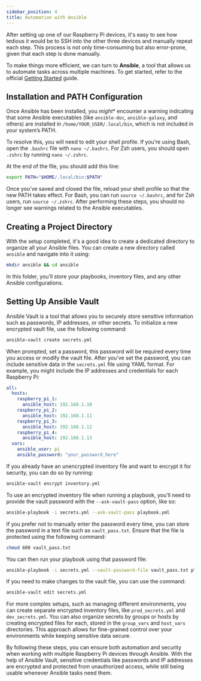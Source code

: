 ```yaml
---
sidebar_position: 4
title: Automation with Ansible
---
```


After setting up one of our Raspberry Pi devices, it's easy to see how tedious it would be to SSH into the other three devices and manually repeat each step. This process is not only time-consuming but also error-prone, given that each step is done manually.

To make things more efficient, we can turn to **Ansible**, a tool that allows us to automate tasks across multiple machines. To get started, refer to the official [Getting Started](https://docs.ansible.com/ansible/latest/getting_started/index.html) guide.

## Installation and PATH Configuration

Once Ansible has been installed, you *might** encounter a warning indicating that some Ansible executables (like `ansible-doc`, `ansible-galaxy`, and others) are installed in `/home/YOUR_USER/.local/bin`, which is not included in your system’s PATH.

To resolve this, you will need to edit your shell profile. If you’re using Bash, open the `.bashrc` file with `nano ~/.bashrc`. For Zsh users, you should open `.zshrc` by running `nano ~/.zshrc`. 

At the end of the file, you should add this line:

```bash
export PATH="$HOME/.local/bin:$PATH"
```

Once you’ve saved and closed the file, reload your shell profile so that the new PATH takes effect. For Bash, you can run `source ~/.bashrc`, and for Zsh users, run `source ~/.zshrc`. After performing these steps, you should no longer see warnings related to the Ansible executables.

## Creating a Project Directory

With the setup completed, it's a good idea to create a dedicated directory to organize all your Ansible files. You can create a new directory called `ansible` and navigate into it using:

```bash
mkdir ansible && cd ansible
```

In this folder, you’ll store your playbooks, inventory files, and any other Ansible configurations.

## Setting Up Ansible Vault

Ansible Vault is a tool that allows you to securely store sensitive information such as passwords, IP addresses, or other secrets. To initialize a new encrypted vault file, use the following command:

```bash
ansible-vault create secrets.yml
```

When prompted, set a password, this password will be required every time you access or modify the vault file. After you’ve set the password, you can include sensitive data in the `secrets.yml` file using YAML format. For example, you might include the IP addresses and credentials for each Raspberry Pi:

```yaml
all:
  hosts:
    raspberry_pi_1:
      ansible_host: 192.168.1.10
    raspberry_pi_2:
      ansible_host: 192.168.1.11
    raspberry_pi_3:
      ansible_host: 192.168.1.12
    raspberry_pi_4:
      ansible_host: 192.168.1.13
  vars:
    ansible_user: pi
    ansible_password: "your_password_here"
```

If you already have an unencrypted inventory file and want to encrypt it for security, you can do so by running:

```bash
ansible-vault encrypt inventory.yml
```

To use an encrypted inventory file when running a playbook, you’ll need to provide the vault password with the `--ask-vault-pass` option, like so:

```bash
ansible-playbook -i secrets.yml --ask-vault-pass playbook.yml
```

If you prefer not to manually enter the password every time, you can store the password in a text file such as `vault_pass.txt`. Ensure that the file is protected using the following command:

```bash
chmod 600 vault_pass.txt
```

You can then run your playbook using that password file:

```bash
ansible-playbook -i secrets.yml --vault-password-file vault_pass.txt playbook.yml
```

If you need to make changes to the vault file, you can use the command:

```bash
ansible-vault edit secrets.yml
```

For more complex setups, such as managing different environments, you can create separate encrypted inventory files, like `prod_secrets.yml` and `dev_secrets.yml`. You can also organize secrets by groups or hosts by creating encrypted files for each, stored in the `group_vars` and `host_vars` directories. This approach allows for fine-grained control over your environments while keeping sensitive data secure.

By following these steps, you can ensure both automation and security when working with multiple Raspberry Pi devices through Ansible. With the help of Ansible Vault, sensitive credentials like passwords and IP addresses are encrypted and protected from unauthorized access, while still being usable whenever Ansible tasks need them.